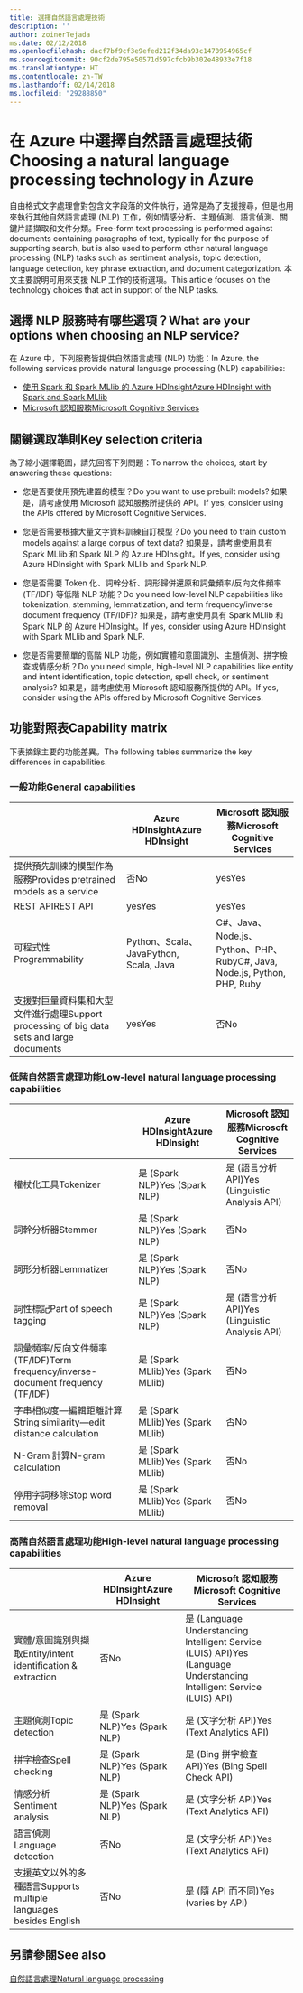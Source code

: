```yaml
---
title: 選擇自然語言處理技術
description: ''
author: zoinerTejada
ms:date: 02/12/2018
ms.openlocfilehash: dacf7bf9cf3e9efed212f34da93c1470954965cf
ms.sourcegitcommit: 90cf2de795e50571d597cfcb9b302e48933e7f18
ms.translationtype: HT
ms.contentlocale: zh-TW
ms.lasthandoff: 02/14/2018
ms.locfileid: "29288850"
---
```

# <a name="choosing-a-natural-language-processing-technology-in-azure"></a><span data-ttu-id="ee071-102">在 Azure 中選擇自然語言處理技術</span><span class="sxs-lookup"><span data-stu-id="ee071-102">Choosing a natural language processing technology in Azure</span></span>

<span data-ttu-id="ee071-103">自由格式文字處理會對包含文字段落的文件執行，通常是為了支援搜尋，但是也用來執行其他自然語言處理 (NLP) 工作，例如情感分析、主題偵測、語言偵測、關鍵片語擷取和文件分類。</span><span class="sxs-lookup"><span data-stu-id="ee071-103">Free-form text processing is performed against documents containing paragraphs of text, typically for the purpose of supporting search, but is also used to perform other natural language processing (NLP) tasks such as sentiment analysis, topic detection, language detection, key phrase extraction, and document categorization.</span></span> <span data-ttu-id="ee071-104">本文主要說明可用來支援 NLP 工作的技術選項。</span><span class="sxs-lookup"><span data-stu-id="ee071-104">This article focuses on the technology choices that act in support of the NLP tasks.</span></span>

## <a name="what-are-your-options-when-choosing-an-nlp-service"></a><span data-ttu-id="ee071-105">選擇 NLP 服務時有哪些選項？</span><span class="sxs-lookup"><span data-stu-id="ee071-105">What are your options when choosing an NLP service?</span></span>

<span data-ttu-id="ee071-106">在 Azure 中，下列服務皆提供自然語言處理 (NLP) 功能：</span><span class="sxs-lookup"><span data-stu-id="ee071-106">In Azure, the following services provide natural language processing (NLP) capabilities:</span></span>

- [<span data-ttu-id="ee071-107">使用 Spark 和 Spark MLlib 的 Azure HDInsight</span><span class="sxs-lookup"><span data-stu-id="ee071-107">Azure HDInsight with Spark and Spark MLlib</span></span>](/azure/hdinsight/spark/apache-spark-overview)
- [<span data-ttu-id="ee071-108">Microsoft 認知服務</span><span class="sxs-lookup"><span data-stu-id="ee071-108">Microsoft Cognitive Services</span></span>](/azure/#pivot=products&panel=cognitive)

## <a name="key-selection-criteria"></a><span data-ttu-id="ee071-109">關鍵選取準則</span><span class="sxs-lookup"><span data-stu-id="ee071-109">Key selection criteria</span></span>

<span data-ttu-id="ee071-110">為了縮小選擇範圍，請先回答下列問題：</span><span class="sxs-lookup"><span data-stu-id="ee071-110">To narrow the choices, start by answering these questions:</span></span>

- <span data-ttu-id="ee071-111">您是否要使用預先建置的模型？</span><span class="sxs-lookup"><span data-stu-id="ee071-111">Do you want to use prebuilt models?</span></span> <span data-ttu-id="ee071-112">如果是，請考慮使用 Microsoft 認知服務所提供的 API。</span><span class="sxs-lookup"><span data-stu-id="ee071-112">If yes, consider using the APIs offered by Microsoft Cognitive Services.</span></span>

- <span data-ttu-id="ee071-113">您是否需要根據大量文字資料訓練自訂模型？</span><span class="sxs-lookup"><span data-stu-id="ee071-113">Do you need to train custom models against a large corpus of text data?</span></span> <span data-ttu-id="ee071-114">如果是，請考慮使用具有 Spark MLlib 和 Spark NLP 的 Azure HDInsight。</span><span class="sxs-lookup"><span data-stu-id="ee071-114">If yes, consider using Azure HDInsight with Spark MLlib and Spark NLP.</span></span>

- <span data-ttu-id="ee071-115">您是否需要 Token 化、詞幹分析、詞形歸併還原和詞彙頻率/反向文件頻率 (TF/IDF) 等低階 NLP 功能？</span><span class="sxs-lookup"><span data-stu-id="ee071-115">Do you need low-level NLP capabilities like tokenization, stemming, lemmatization, and term frequency/inverse document frequency (TF/IDF)?</span></span> <span data-ttu-id="ee071-116">如果是，請考慮使用具有 Spark MLlib 和 Spark NLP 的 Azure HDInsight。</span><span class="sxs-lookup"><span data-stu-id="ee071-116">If yes, consider using Azure HDInsight with Spark MLlib and Spark NLP.</span></span>

- <span data-ttu-id="ee071-117">您是否需要簡單的高階 NLP 功能，例如實體和意圖識別、主題偵測、拼字檢查或情感分析？</span><span class="sxs-lookup"><span data-stu-id="ee071-117">Do you need simple, high-level NLP capabilities like entity and intent identification, topic detection, spell check, or sentiment analysis?</span></span> <span data-ttu-id="ee071-118">如果是，請考慮使用 Microsoft 認知服務所提供的 API。</span><span class="sxs-lookup"><span data-stu-id="ee071-118">If yes, consider using the APIs offered by Microsoft Cognitive Services.</span></span>

## <a name="capability-matrix"></a><span data-ttu-id="ee071-119">功能對照表</span><span class="sxs-lookup"><span data-stu-id="ee071-119">Capability matrix</span></span>

<span data-ttu-id="ee071-120">下表摘錄主要的功能差異。</span><span class="sxs-lookup"><span data-stu-id="ee071-120">The following tables summarize the key differences in capabilities.</span></span>  

### <a name="general-capabilities"></a><span data-ttu-id="ee071-121">一般功能</span><span class="sxs-lookup"><span data-stu-id="ee071-121">General capabilities</span></span>

| | <span data-ttu-id="ee071-122">Azure HDInsight</span><span class="sxs-lookup"><span data-stu-id="ee071-122">Azure HDInsight</span></span> | <span data-ttu-id="ee071-123">Microsoft 認知服務</span><span class="sxs-lookup"><span data-stu-id="ee071-123">Microsoft Cognitive Services</span></span> |
| --- | --- | --- |
| <span data-ttu-id="ee071-124">提供預先訓練的模型作為服務</span><span class="sxs-lookup"><span data-stu-id="ee071-124">Provides pretrained models as a service</span></span> | <span data-ttu-id="ee071-125">否</span><span class="sxs-lookup"><span data-stu-id="ee071-125">No</span></span> | <span data-ttu-id="ee071-126">yes</span><span class="sxs-lookup"><span data-stu-id="ee071-126">Yes</span></span> |
| <span data-ttu-id="ee071-127">REST API</span><span class="sxs-lookup"><span data-stu-id="ee071-127">REST API</span></span> | <span data-ttu-id="ee071-128">yes</span><span class="sxs-lookup"><span data-stu-id="ee071-128">Yes</span></span> | <span data-ttu-id="ee071-129">yes</span><span class="sxs-lookup"><span data-stu-id="ee071-129">Yes</span></span> |
| <span data-ttu-id="ee071-130">可程式性</span><span class="sxs-lookup"><span data-stu-id="ee071-130">Programmability</span></span> | <span data-ttu-id="ee071-131">Python、Scala、Java</span><span class="sxs-lookup"><span data-stu-id="ee071-131">Python, Scala, Java</span></span> | <span data-ttu-id="ee071-132">C#、Java、Node.js、Python、PHP、Ruby</span><span class="sxs-lookup"><span data-stu-id="ee071-132">C#, Java, Node.js, Python, PHP, Ruby</span></span> |
| <span data-ttu-id="ee071-133">支援對巨量資料集和大型文件進行處理</span><span class="sxs-lookup"><span data-stu-id="ee071-133">Support processing of big data sets and large documents</span></span> | <span data-ttu-id="ee071-134">yes</span><span class="sxs-lookup"><span data-stu-id="ee071-134">Yes</span></span> | <span data-ttu-id="ee071-135">否</span><span class="sxs-lookup"><span data-stu-id="ee071-135">No</span></span> |

### <a name="low-level-natural-language-processing-capabilities"></a><span data-ttu-id="ee071-136">低階自然語言處理功能</span><span class="sxs-lookup"><span data-stu-id="ee071-136">Low-level natural language processing capabilities</span></span>

| | <span data-ttu-id="ee071-137">Azure HDInsight</span><span class="sxs-lookup"><span data-stu-id="ee071-137">Azure HDInsight</span></span> | <span data-ttu-id="ee071-138">Microsoft 認知服務</span><span class="sxs-lookup"><span data-stu-id="ee071-138">Microsoft Cognitive Services</span></span> |  
| --- | --- | --- | 
| <span data-ttu-id="ee071-139">權杖化工具</span><span class="sxs-lookup"><span data-stu-id="ee071-139">Tokenizer</span></span> | <span data-ttu-id="ee071-140">是 (Spark NLP)</span><span class="sxs-lookup"><span data-stu-id="ee071-140">Yes (Spark NLP)</span></span> | <span data-ttu-id="ee071-141">是 (語言分析 API)</span><span class="sxs-lookup"><span data-stu-id="ee071-141">Yes (Linguistic Analysis API)</span></span> |
| <span data-ttu-id="ee071-142">詞幹分析器</span><span class="sxs-lookup"><span data-stu-id="ee071-142">Stemmer</span></span> | <span data-ttu-id="ee071-143">是 (Spark NLP)</span><span class="sxs-lookup"><span data-stu-id="ee071-143">Yes (Spark NLP)</span></span> | <span data-ttu-id="ee071-144">否</span><span class="sxs-lookup"><span data-stu-id="ee071-144">No</span></span> |
| <span data-ttu-id="ee071-145">詞形分析器</span><span class="sxs-lookup"><span data-stu-id="ee071-145">Lemmatizer</span></span> | <span data-ttu-id="ee071-146">是 (Spark NLP)</span><span class="sxs-lookup"><span data-stu-id="ee071-146">Yes (Spark NLP)</span></span> | <span data-ttu-id="ee071-147">否</span><span class="sxs-lookup"><span data-stu-id="ee071-147">No</span></span> |
| <span data-ttu-id="ee071-148">詞性標記</span><span class="sxs-lookup"><span data-stu-id="ee071-148">Part of speech tagging</span></span> | <span data-ttu-id="ee071-149">是 (Spark NLP)</span><span class="sxs-lookup"><span data-stu-id="ee071-149">Yes (Spark NLP)</span></span> | <span data-ttu-id="ee071-150">是 (語言分析 API)</span><span class="sxs-lookup"><span data-stu-id="ee071-150">Yes (Linguistic Analysis API)</span></span> |
| <span data-ttu-id="ee071-151">詞彙頻率/反向文件頻率 (TF/IDF)</span><span class="sxs-lookup"><span data-stu-id="ee071-151">Term frequency/inverse-document frequency (TF/IDF)</span></span> | <span data-ttu-id="ee071-152">是 (Spark MLlib)</span><span class="sxs-lookup"><span data-stu-id="ee071-152">Yes (Spark MLlib)</span></span> | <span data-ttu-id="ee071-153">否</span><span class="sxs-lookup"><span data-stu-id="ee071-153">No</span></span> |
| <span data-ttu-id="ee071-154">字串相似度&mdash;編輯距離計算</span><span class="sxs-lookup"><span data-stu-id="ee071-154">String similarity&mdash;edit distance calculation</span></span> | <span data-ttu-id="ee071-155">是 (Spark MLlib)</span><span class="sxs-lookup"><span data-stu-id="ee071-155">Yes (Spark MLlib)</span></span> | <span data-ttu-id="ee071-156">否</span><span class="sxs-lookup"><span data-stu-id="ee071-156">No</span></span> |
| <span data-ttu-id="ee071-157">N-Gram 計算</span><span class="sxs-lookup"><span data-stu-id="ee071-157">N-gram calculation</span></span> | <span data-ttu-id="ee071-158">是 (Spark MLlib)</span><span class="sxs-lookup"><span data-stu-id="ee071-158">Yes (Spark MLlib)</span></span> | <span data-ttu-id="ee071-159">否</span><span class="sxs-lookup"><span data-stu-id="ee071-159">No</span></span> |
| <span data-ttu-id="ee071-160">停用字詞移除</span><span class="sxs-lookup"><span data-stu-id="ee071-160">Stop word removal</span></span> | <span data-ttu-id="ee071-161">是 (Spark MLlib)</span><span class="sxs-lookup"><span data-stu-id="ee071-161">Yes (Spark MLlib)</span></span> | <span data-ttu-id="ee071-162">否</span><span class="sxs-lookup"><span data-stu-id="ee071-162">No</span></span> |

### <a name="high-level-natural-language-processing-capabilities"></a><span data-ttu-id="ee071-163">高階自然語言處理功能</span><span class="sxs-lookup"><span data-stu-id="ee071-163">High-level natural language processing capabilities</span></span>

| | <span data-ttu-id="ee071-164">Azure HDInsight</span><span class="sxs-lookup"><span data-stu-id="ee071-164">Azure HDInsight</span></span> | <span data-ttu-id="ee071-165">Microsoft 認知服務</span><span class="sxs-lookup"><span data-stu-id="ee071-165">Microsoft Cognitive Services</span></span> |
| --- | --- | --- | 
| <span data-ttu-id="ee071-166">實體/意圖識別與擷取</span><span class="sxs-lookup"><span data-stu-id="ee071-166">Entity/intent identification & extraction</span></span> | <span data-ttu-id="ee071-167">否</span><span class="sxs-lookup"><span data-stu-id="ee071-167">No</span></span> | <span data-ttu-id="ee071-168">是 (Language Understanding Intelligent Service (LUIS) API)</span><span class="sxs-lookup"><span data-stu-id="ee071-168">Yes (Language Understanding Intelligent Service (LUIS) API)</span></span> |    
| <span data-ttu-id="ee071-169">主題偵測</span><span class="sxs-lookup"><span data-stu-id="ee071-169">Topic detection</span></span> | <span data-ttu-id="ee071-170">是 (Spark NLP)</span><span class="sxs-lookup"><span data-stu-id="ee071-170">Yes (Spark NLP)</span></span> | <span data-ttu-id="ee071-171">是 (文字分析 API)</span><span class="sxs-lookup"><span data-stu-id="ee071-171">Yes (Text Analytics API)</span></span> |
| <span data-ttu-id="ee071-172">拼字檢查</span><span class="sxs-lookup"><span data-stu-id="ee071-172">Spell checking</span></span> | <span data-ttu-id="ee071-173">是 (Spark NLP)</span><span class="sxs-lookup"><span data-stu-id="ee071-173">Yes (Spark NLP)</span></span> | <span data-ttu-id="ee071-174">是 (Bing 拼字檢查 API)</span><span class="sxs-lookup"><span data-stu-id="ee071-174">Yes (Bing Spell Check API)</span></span> |
| <span data-ttu-id="ee071-175">情感分析</span><span class="sxs-lookup"><span data-stu-id="ee071-175">Sentiment analysis</span></span> | <span data-ttu-id="ee071-176">是 (Spark NLP)</span><span class="sxs-lookup"><span data-stu-id="ee071-176">Yes (Spark NLP)</span></span> | <span data-ttu-id="ee071-177">是 (文字分析 API)</span><span class="sxs-lookup"><span data-stu-id="ee071-177">Yes (Text Analytics API)</span></span> |
| <span data-ttu-id="ee071-178">語言偵測</span><span class="sxs-lookup"><span data-stu-id="ee071-178">Language detection</span></span> | <span data-ttu-id="ee071-179">否</span><span class="sxs-lookup"><span data-stu-id="ee071-179">No</span></span> | <span data-ttu-id="ee071-180">是 (文字分析 API)</span><span class="sxs-lookup"><span data-stu-id="ee071-180">Yes (Text Analytics API)</span></span> |
| <span data-ttu-id="ee071-181">支援英文以外的多種語言</span><span class="sxs-lookup"><span data-stu-id="ee071-181">Supports multiple languages besides English</span></span> | <span data-ttu-id="ee071-182">否</span><span class="sxs-lookup"><span data-stu-id="ee071-182">No</span></span> | <span data-ttu-id="ee071-183">是 (隨 API 而不同)</span><span class="sxs-lookup"><span data-stu-id="ee071-183">Yes (varies by API)</span></span> |

## <a name="see-also"></a><span data-ttu-id="ee071-184">另請參閱</span><span class="sxs-lookup"><span data-stu-id="ee071-184">See also</span></span>

[<span data-ttu-id="ee071-185">自然語言處理</span><span class="sxs-lookup"><span data-stu-id="ee071-185">Natural language processing</span></span>](../scenarios/natural-language-processing.md)